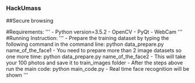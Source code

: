 ### HackUmass
##Secure browsing

#Requirements: 
    '''
    - Python version=3.5.2 
    - OpenCV 
    - PyQt
    - WebCam 
    '''
#Running Instruction:
    '''
    - Prepare the training dataset by typing the following command in the command line:
            python data_prepare.py name_of_the_face1
    - You need to prepare more than 2 image datasets so one more time:
            python data_prepare.py name_of_the_face2
    - This will take your 100 photos and save it to train_images folder
    - After the steps above run the main code:
            python main_code.py
    - Real time face recognition will be shown
    '''
